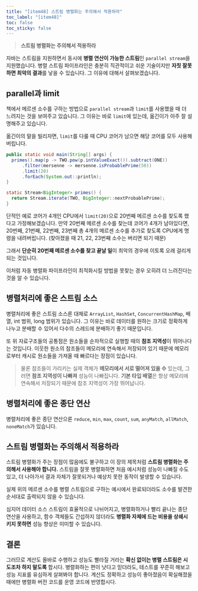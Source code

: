 ```yaml
---
title: "[item48] 스트림 병렬화는 주의해서 적용하라"
toc_label: "[item48]"
toc: false
toc_sticky: false
---
```


> **스트림 병렬화는 주의해서 적용하라**

자바는 스트림을 지원하면서 동시에 **병렬 연산이 가능한 스트림**인 `parallel stream`을 지원했습니다. 병렬 스트림 파이프라인은 충분히 직관적이고 쉬운 기술이지만 **자칫 잘못하면 최악의 결과**를 낳을 수 있습니다. 그 이유에 대해서 살펴보겠습니다.

## parallel과 limit
책에서 메르센 소수를 구하는 방법으로 `parallel stream`과  `limit`를 사용했을 때 더 느려지는 것을 보여주고 있습니다. 그 이유는 바로 `limit`에 있는데, 옮긴이가 아주 잘 설명해주고 있습니다.

옮긴이의 말을 빌리자면, `limit`를 다룰 때 CPU 코어가 남으면 해당 코어를 모두 사용해 버립니다. 

```java
public static void main(String[] args) {
  primes().map(p -> TWO.pow(p.intValueExact()).subtract(ONE))
      .filter(mersenne -> mersenne.isProbablePrime(50))
      .limit(20)
      .forEach(System.out::println);
}

static Stream<BigInteger> primes() {
  return Stream.iterate(TWO, BigInteger::nextProbablePrime);
}
```

단적인 예로 코어가 4개인 CPU에서 `limit(20)`으로 20번째 메르센 소수를 찾도록 했다고 가정해보겠습니다. 만약 20번째 메르센 소수를 찾는데 코어가 4개가 남아있다면, 20번째, 21번째, 22번째, 23번째 총 4개의 메르센 소수를 추가로 찾도록 CPU에게 명령을 내려버립니다. (찾아졌을 때 21, 22, 23번째 소수는 버리면 되기 때문) 

그래서 **단순히 20번째 메르센 소수를 찾고 끝날 일**이 최악의 경우에 이토록 오래 걸리게 되는 것입니다.

이처럼 자동 병렬화 파이프라인이 최적화시킬 방법을 못찾는 경우 오히려 더 느려진다는 것을 알 수 있습니다.

## 병렬처리에 좋은 스트림 소스
병렬처리에 좋은 스트림 소스론 대체로 `ArrayList`, `HashSet`, `ConcurrentHashMap`, 배열, int 범위, long 범위가 있습니다. 그 이유는 바로 데이터를 원하는 크기로 정확하게 나누고 분배할 수 있어서 다수의 스레드에 분배하기 좋기 때문입니다.

또 위 자료구조들의 공통점은 원소들을 순차적으로 실행할 때의 **참조 지역성**이 뛰어나다는 것입니다. 이웃한 원소의 참조들이 메모리에 연속해서 저장되어 있기 때문에 메모리로부터 캐시로 원소들을 가져올 때 빠르다는 장점이 있습니다.

> 물론 참조들이 가리키는 실제 객체가 **메모리에서 서로 떨어져 있을 수** 있는데, 그러면 **참조 지역성이 나빠져** 성능이 나빠집니다. **기본 타입 배열**은 항상 메모리에 연속해서 저장되기 때문에 참조 지역성이 가장 뛰어납니다.

## 병렬처리에 좋은 종단 연산
병렬처리에 좋은 종단 연산으론 `reduce`, `min`, `max`, `count`, `sum`, `anyMatch`, `allMatch`, `noneMatch`가 있습니다.

## 스트림 병렬화는 주의해서 적용하라
스트림 병렬화가 주는 장점이 많음에도 불구하고 이 장의 제목처럼 **스트림 병렬화는 주의해서 사용해야 합니다.** 스트림을 잘못 병렬화하면 처음 예시처럼 성능이 나빠질 수도 있고, 더 나아가서 결과 자체가 잘못되거나 예상치 못한 동작이 발생할 수 있습니다.

실제 위의 메르센 소수를 병렬 스트림으로 구하는 예시에서 완료되더라도 소수를 발견한 순서대로 출력되지 않을 수 있습니다.

심지어 데이터 소스 스트림이 효율적으로 나뉘어지고, 병렬화하거나 빨리 끝나는 종단 연산을 사용하고, 함수 객체들도 간섭하지 않더라도 **병렬화 자체에 드는 비용을 상쇄시키지 못하면** 성능 향상은 미미할 수 있습니다. 

## 결론
그러므로 계산도 올바로 수행하고 성능도 빨라질 거라는 **확신 없이는 병렬 스트림은 시도조차 하지 말도록** 합시다. 병렬화하는 편이 낫다고 믿더라도, 테스트를 꾸준히 해보고 성능 지표를 유심하게 살펴봐야 합니다. 계산도 정확하고 성능이 좋아졌음이 확실해졌을 때에만 병렬화 버전 코드를 운영 코드에 반영합시다.